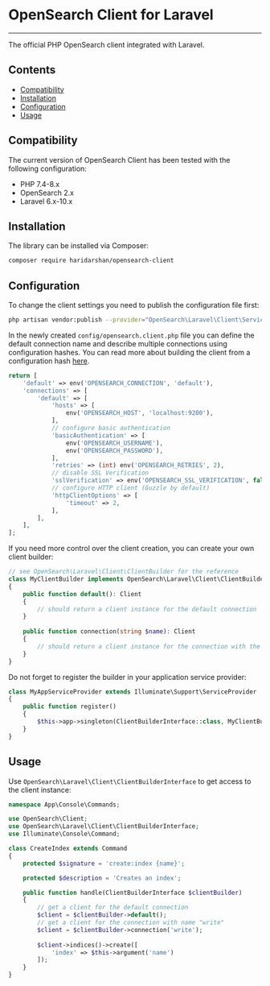 # OpenSearch Client for Laravel

---

The official PHP OpenSearch client integrated with Laravel.

## Contents

* [Compatibility](#compatibility)
* [Installation](#installation) 
* [Configuration](#configuration)
* [Usage](#usage)

## Compatibility

The current version of OpenSearch Client has been tested with the following configuration:

* PHP 7.4-8.x
* OpenSearch 2.x 
* Laravel 6.x-10.x

## Installation

The library can be installed via Composer:

```bash
composer require haridarshan/opensearch-client
```

## Configuration

To change the client settings you need to publish the configuration file first:

```bash
php artisan vendor:publish --provider="OpenSearch\Laravel\Client\ServiceProvider"
```

In the newly created `config/opensearch.client.php` file you can define the default connection name and describe multiple 
connections using configuration hashes. You can read more about building the client from a configuration hash [here](https://www.elastic.co/guide/en/elasticsearch/client/php-api/current/node_pool.html#config-hash).

```php
return [
    'default' => env('OPENSEARCH_CONNECTION', 'default'),
    'connections' => [
        'default' => [
            'hosts' => [
                env('OPENSEARCH_HOST', 'localhost:9200'),
            ],
            // configure basic authentication
            'basicAuthentication' => [
                env('OPENSEARCH_USERNAME'),
                env('OPENSEARCH_PASSWORD'),
            ],
            'retries' => (int) env('OPENSEARCH_RETRIES', 2),
            // disable SSL Verification
            'sslVerification' => env('OPENSEARCH_SSL_VERIFICATION', false),
            // configure HTTP client (Guzzle by default)
            'httpClientOptions' => [
                'timeout' => 2,
            ],
        ],
    ],
];
```

If you need more control over the client creation, you can create your own client builder:

```php
// see OpenSearch\Laravel\Client\ClientBuilder for the reference
class MyClientBuilder implements OpenSearch\Laravel\Client\ClientBuilderInterface
{
    public function default(): Client
    {
        // should return a client instance for the default connection 
    }
    
    public function connection(string $name): Client
    {
        // should return a client instance for the connection with the given name 
    }
}
```

Do not forget to register the builder in your application service provider:

```php
class MyAppServiceProvider extends Illuminate\Support\ServiceProvider
{
    public function register()
    {
        $this->app->singleton(ClientBuilderInterface::class, MyClientBuilder::class);
    }
}
```

## Usage

Use `OpenSearch\Laravel\Client\ClientBuilderInterface` to get access to the client instance:

```php
namespace App\Console\Commands;

use OpenSearch\Client;
use OpenSearch\Laravel\Client\ClientBuilderInterface;
use Illuminate\Console\Command;

class CreateIndex extends Command
{
    protected $signature = 'create:index {name}';

    protected $description = 'Creates an index';

    public function handle(ClientBuilderInterface $clientBuilder)
    {
        // get a client for the default connection
        $client = $clientBuilder->default();
        // get a client for the connection with name "write"
        $client = $clientBuilder->connection('write');
    
        $client->indices()->create([
            'index' => $this->argument('name')
        ]);
    }
}
```
